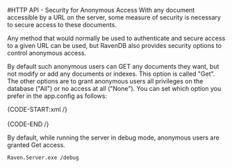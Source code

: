 #HTTP API - Security for Anonymous Access
With any document accessible by a URL on the server, some measure of security is necessary to secure access to these documents.

Any method that would normally be used to authenticate and secure access to a given URL can be used, but RavenDB also provides security options to control anonymous access.

By default such anonymous users can GET any documents they want, but not modify or add any documents or indexes. This option is called "Get". The other options are to grant anonymous users all privileges on the database ("All") or no access at all ("None"). You can set which option you prefer in the app.config as follows: 

{CODE-START:xml /}
    <appSettings>  
         <add key="Raven/AnonymousAccess" value="All"/>  
    </appSettings>
{CODE-END /}

By default, while running the server in debug mode, anonymous users are granted Get access.

    Raven.Server.exe /debug